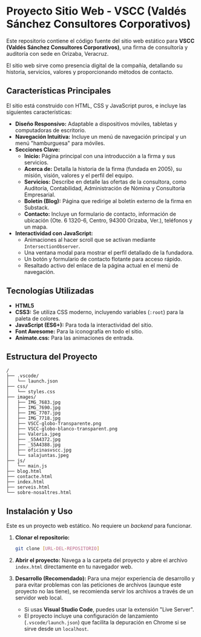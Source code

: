 # Proyecto Sitio Web - VSCC (Valdés Sánchez Consultores Corporativos)

Este repositorio contiene el código fuente del sitio web estático para **VSCC (Valdés Sánchez Consultores Corporativos)**, una firma de consultoría y auditoría con sede en Orizaba, Veracruz.

El sitio web sirve como presencia digital de la compañía, detallando su historia, servicios, valores y proporcionando métodos de contacto.

## Características Principales

El sitio está construido con HTML, CSS y JavaScript puros, e incluye las siguientes características:

* **Diseño Responsivo:** Adaptable a dispositivos móviles, tabletas y computadoras de escritorio.
* **Navegación Intuitiva:** Incluye un menú de navegación principal y un menú "hamburguesa" para móviles.
* **Secciones Clave:**
    * **Inicio:** Página principal con una introducción a la firma y sus servicios.
    * **Acerca de:** Detalla la historia de la firma (fundada en 2005), su misión, visión, valores y el perfil del equipo.
    * **Servicios:** Describe en detalle las ofertas de la consultora, como Auditoría, Contabilidad, Administración de Nómina y Consultoría Empresarial.
    * **Boletín (Blog):** Página que redirige al boletín externo de la firma en Substack.
    * **Contacto:** Incluye un formulario de contacto, información de ubicación (Ote. 6 1320-6, Centro, 94300 Orizaba, Ver.), teléfonos y un mapa.
* **Interactividad con JavaScript:**
    * Animaciones al hacer scroll que se activan mediante `IntersectionObserver`.
    * Una ventana modal para mostrar el perfil detallado de la fundadora.
    * Un botón y formulario de contacto flotante para acceso rápido.
    * Resaltado activo del enlace de la página actual en el menú de navegación.

## Tecnologías Utilizadas

* **HTML5**
* **CSS3:** Se utiliza CSS moderno, incluyendo variables (`:root`) para la paleta de colores.
* **JavaScript (ES6+):** Para toda la interactividad del sitio.
* **Font Awesome:** Para la iconografía en todo el sitio.
* **Animate.css:** Para las animaciones de entrada.

## Estructura del Proyecto

```
/
├── .vscode/
│   └── launch.json
├── css/
│   └── styles.css
├── images/
│   ├── IMG_7683.jpg
│   ├── IMG_7690.jpg
│   ├── IMG_7707.jpg
│   ├── IMG_7718.jpg
│   ├── VSCC-globo-Transparente.png
│   ├── VSCC-globo-blanco-transparent.png
│   ├── Valeria.jpeg
│   ├── _S5A4372.jpg
│   ├── _S5A4388.jpg
│   ├── oficinasvscc.jpg
│   └── salajuntas.jpeg
├── js/
│   └── main.js
├── blog.html
├── contacte.html
├── index.html
├── serveis.html
└── sobre-nosaltres.html
```

## Instalación y Uso

Este es un proyecto web estático. No requiere un *backend* para funcionar.

1.  **Clonar el repositorio:**
    ```bash
    git clone [URL-DEL-REPOSITORIO]
    ```
2.  **Abrir el proyecto:**
    Navega a la carpeta del proyecto y abre el archivo `index.html` directamente en tu navegador web.

3.  **Desarrollo (Recomendado):**
    Para una mejor experiencia de desarrollo y para evitar problemas con las peticiones de archivos (aunque este proyecto no las tiene), se recomienda servir los archivos a través de un servidor web local.
    * Si usas **Visual Studio Code**, puedes usar la extensión "Live Server".
    * El proyecto incluye una configuración de lanzamiento (`.vscode/launch.json`) que facilita la depuración en Chrome si se sirve desde un `localhost`.
